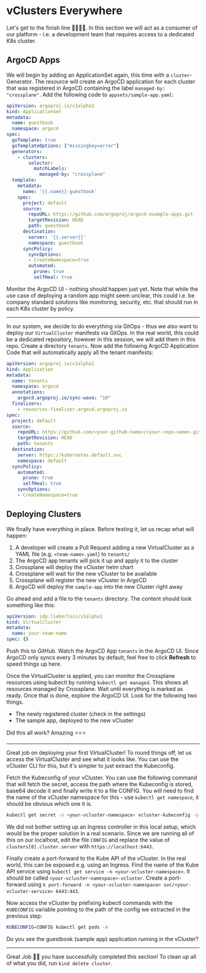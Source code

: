 # vClusters Everywhere

Let's get to the finish line 🏃‍♀️🏃‍♂️. In this section we will act as a consumer of our platform - i.e. a development team that requires access to a dedicated K8s cluster. 

## ArgoCD Apps

We will begin by adding an ApplicationSet again, this time with a `cluster`-Generator. The resource will create an ArgoCD application for each cluster that was registered in ArgoCD containing the label `managed-by: "crossplane"`. Add the following code to `appsets/sample-app.yaml`:

```yaml
apiVersion: argoproj.io/v1alpha1
kind: ApplicationSet
metadata:
  name: guestbook
  namespace: argocd
spec:
  goTemplate: true
  goTemplateOptions: ["missingkey=error"]
  generators:
    - clusters:
        selector:
          matchLabels:
            managed-by: "crossplane"
  template:
    metadata:
      name: '{{.name}}-guestbook'
    spec:
      project: default
      source:
        repoURL: https://github.com/argoproj/argocd-example-apps.git
        targetRevision: HEAD
        path: guestbook
      destination:
        server: '{{.server}}'
        namespace: guestbook
      syncPolicy:
        syncOptions:
        - CreateNamespace=true
        automated:
          prune: true
          selfHeal: true
```

Monitor the ArgoCD UI - nothing should happen just yet. Note that while the use case of deploying a random app might seem unclear, this could i.e. be company standard solutions like monitoring, security, etc. that should run in each K8s cluster by policy.

---

In our system, we decide to do everything via GitOps - thus we also want to deploy our `VirtualCluster` manifests via GitOps. In the real world, this could be a dedicated repository, however in this session, we will add them in this repo. Create a directory `tenants`. Now add the following ArgoCD Application Code that will automatically apply all the tenant manifests:

```yaml
apiVersion: argoproj.io/v1alpha1
kind: Application
metadata:
  name: tenants
  namespace: argocd
  annotations:
    argocd.argoproj.io/sync-wave: "10"
  finalizers:
    - resources-finalizer.argocd.argoproj.io
spec:
  project: default
  source:
    repoURL: https://github.com/<your-github-name>/<your-repo-name>.git
    targetRevision: HEAD
    path: tenants
  destination:
    server: https://kubernetes.default.svc
    namespace: default
  syncPolicy:
    automated:
      prune: true
      selfHeal: true
    syncOptions:
    - CreateNamespace=true
```

## Deploying Clusters

We finally have everything in place. Before testing it, let us recap what will happen:

1. A developer will create a Pull Request adding a new VirtualCluster as a YAML file (e.g. `<team-name>.yaml`) to `tenants/`
2. The ArgoCD app tenants will pick it up and apply it to the cluster
3. Crossplane will deploy the vCluster helm chart 
4. Crossplane will wait for the new vCluster to be available
5. Crossplane will register the new vCluster in ArgoCD
6. ArgoCD will deploy the `sample-app` into the new Cluster right away

Go ahead and add a file to the `tenants` directory. The content should look something like this:

```yaml
apiVersion: idp.lieberlois/v1alpha1
kind: VirtualCluster
metadata:
  name: your-team-name
spec: {}
```

Push this to GitHub. Watch the ArgoCD App `tenants` in the ArgoCD UI. Since ArgoCD only syncs every 3 minutes by default, feel free to click **Refresh** to speed things up here.

Once the VirtualCluster is applied, you can monitor the Crossplane resources using kubectl by running `kubectl get managed`. This shows all resources managed by Crossplane. Wait until everything is marked as ready. Once that is done, explore the ArgoCD UI. Look for the following two things.

  * The newly registered cluster (check in the settings)
  * The sample app, deployed to the new vCluster

Did this all work? Amazing ⭐⭐⭐

---

Great job on deploying your first VirtualCluster! To round things off, let us access the VirtualCluster and see what it looks like. You can use the vCluster CLI for this, but it's simpler to just extract the Kubeconfig.

Fetch the Kubeconfig of your vCluster. You can use the following command that will fetch the secret, access the path where the Kubeconfig is stored, base64 decode it and finally write it to a file CONFIG. You will need to find the name of the vCluster namespace for this - use `kubectl get namespace`, it should be obvious which one it is.

```bash
kubectl get secret -n <your-vcluster-namespace> vcluster-kubeconfig -o jsonpath='{.data.config}' | base64 -d > CONFIG
```

We did not bother setting up an Ingress controller in this local setup, which would be the proper solution in a real scenario. Since we are running all of this on our localhost, edit the file `CONFIG` and replace the value of `clusters[0].cluster.server` with `https://localhost:6443`.

Finally create a port-forward to the Kube API of the vCluster. In the real world, this can be exposed e.g. using an Ingress. Find the name of the Kube API service using `kubectl get service -n <your-vcluster-namespace>`. It should be called `<your-vcluster-namespace>-vcluster`. Create a port-forward using `k port-forward -n <your-vcluster-namespace> svc/<your-vcluster-service> 6443:443`. 

Now access the vCluster by prefixing kubectl commands with the `KUBECONFIG` variable pointing to the path of the config we extracted in the previous step:

```bash
KUBECONFIG=CONFIG kubectl get pods -A
```

Do you see the guestbook (sample app) application running in the vCluster?

---

Great Job 🎉🎉 you have successfully completed this section! To clean up all of what you did, run `kind delete cluster`.